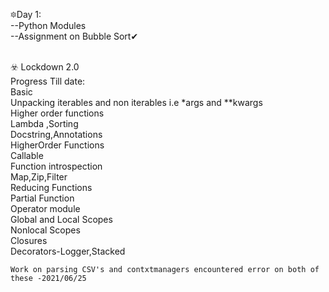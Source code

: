 🔯Day 1:<br />
--Python Modules<br />
--Assignment on Bubble Sort✔<br /><br />


☣️ Lockdown 2.0<br />
  Progress Till date:<br />
     Basic<br />
      Unpacking iterables and non iterables i.e *args and **kwargs<br />
      Higher order functions<br />
      Lambda ,Sorting<br />
      Docstring,Annotations<br />
      HigherOrder Functions<br />
      Callable<br />
      Function introspection<br />
      Map,Zip,Filter<br />
      Reducing Functions<br />
      Partial Function <br/>
      Operator module<br/>
      Global and Local Scopes<br/>
      Nonlocal Scopes<br/>
      Closures<br/>
      Decorators-Logger,Stacked<br/>
    
      


    Work on parsing CSV's and contxtmanagers encountered error on both of these -2021/06/25
    
